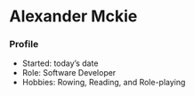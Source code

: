 <h1>Alexander Mckie</h1>
<h3>Profile</h3> 
<ul> 
    <li>Started: today’s date</li> 
    <li>Role: Software Developer</li> 
    <li>Hobbies: Rowing, Reading, and Role-playing</li> 
</ul> 
